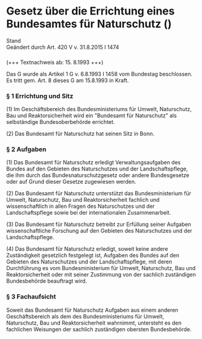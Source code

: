 Gesetz über die Errichtung eines Bundesamtes für Naturschutz ()
===============================================================

Stand  
Geändert durch Art. 420 V v. 31.8.2015 I 1474

### 

(+++ Textnachweis ab: 15. 8.1993 +++)

Das G wurde als Artikel 1 G v. 6.8.1993 I 1458 vom Bundestag beschlossen. Es tritt gem. Art. 8 dieses G am 15.8.1993 in Kraft.

### § 1 Errichtung und Sitz

(1) Im Geschäftsbereich des Bundesministeriums für Umwelt, Naturschutz, Bau und Reaktorsicherheit wird ein "Bundesamt für Naturschutz" als selbständige Bundesoberbehörde errichtet.

(2) Das Bundesamt für Naturschutz hat seinen Sitz in Bonn.

### § 2 Aufgaben

(1) Das Bundesamt für Naturschutz erledigt Verwaltungsaufgaben des Bundes auf den Gebieten des Naturschutzes und der Landschaftspflege, die ihm durch das Bundesnaturschutzgesetz oder andere Bundesgesetze oder auf Grund dieser Gesetze zugewiesen werden.

(2) Das Bundesamt für Naturschutz unterstützt das Bundesministerium für Umwelt, Naturschutz, Bau und Reaktorsicherheit fachlich und wissenschaftlich in allen Fragen des Naturschutzes und der Landschaftspflege sowie bei der internationalen Zusammenarbeit.

(3) Das Bundesamt für Naturschutz betreibt zur Erfüllung seiner Aufgaben wissenschaftliche Forschung auf den Gebieten des Naturschutzes und der Landschaftspflege.

(4) Das Bundesamt für Naturschutz erledigt, soweit keine andere Zuständigkeit gesetzlich festgelegt ist, Aufgaben des Bundes auf den Gebieten des Naturschutzes und der Landschaftspflege, mit deren Durchführung es vom Bundesministerium für Umwelt, Naturschutz, Bau und Reaktorsicherheit oder mit seiner Zustimmung von der sachlich zuständigen Bundesbehörde beauftragt wird.

### § 3 Fachaufsicht

Soweit das Bundesamt für Naturschutz Aufgaben aus einem anderen Geschäftsbereich als dem des Bundesministeriums für Umwelt, Naturschutz, Bau und Reaktorsicherheit wahrnimmt, untersteht es den fachlichen Weisungen der sachlich zuständigen obersten Bundesbehörde.
